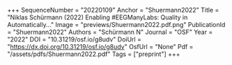 +++
SequenceNumber = "20220109"
Anchor = "Shuermann2022"
Title = "Niklas Schürmann (2022) Enabling #EEGManyLabs: Quality in Automatically..."
Image = "previews/Shuermann2022.pdf.png"
PublicationId = "Shuermann2022"
Authors = "Schürmann N"
Journal = "OSF"
Year = "2022"
DOI = "10.31219/osf.io/g8udv"
DoiUrl = "https://dx.doi.org/10.31219/osf.io/g8udv"
OsfUrl = "None"
Pdf = "/assets/pdfs/Shuermann2022.pdf"
Tags = ["preprint"]
+++